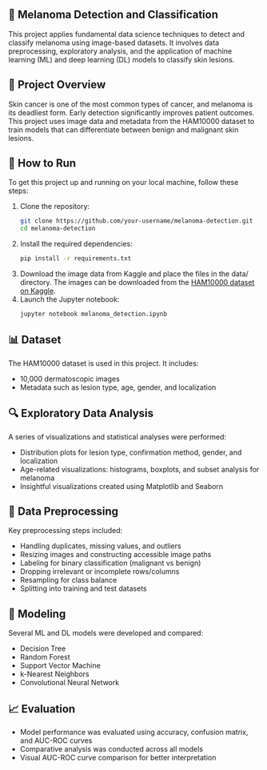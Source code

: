 ## 🧬 Melanoma Detection and Classification
This project applies fundamental data science techniques to detect and classify melanoma using image-based datasets. It involves data preprocessing, exploratory analysis, and the application of machine learning (ML) and deep learning (DL) models to classify skin lesions.

## 📝 Project Overview
Skin cancer is one of the most common types of cancer, and melanoma is its deadliest form. Early detection significantly improves patient outcomes. This project uses image data and metadata from the HAM10000 dataset to train models that can differentiate between benign and malignant skin lesions.

## 🚀 How to Run
To get this project up and running on your local machine, follow these steps:
1. Clone the repository:
   ```bash
   git clone https://github.com/your-username/melanoma-detection.git
   cd melanoma-detection
2. Install the required dependencies:
   ```bash
   pip install -r requirements.txt
3. Download the image data from Kaggle and place the files in the data/ directory. The images can be downloaded from the [HAM10000 dataset on Kaggle](https://www.kaggle.com/datasets/kmader/skin-cancer-mnist-ham10000).
4. Launch the Jupyter notebook:
   ```bash
   jupyter notebook melanoma_detection.ipynb

## 📊 Dataset
The HAM10000 dataset is used in this project. It includes:
- 10,000 dermatoscopic images
- Metadata such as lesion type, age, gender, and localization

## 🔍 Exploratory Data Analysis
A series of visualizations and statistical analyses were performed:
- Distribution plots for lesion type, confirmation method, gender, and localization
- Age-related visualizations: histograms, boxplots, and subset analysis for melanoma
- Insightful visualizations created using Matplotlib and Seaborn

## 🧹 Data Preprocessing
Key preprocessing steps included:
- Handling duplicates, missing values, and outliers
- Resizing images and constructing accessible image paths
- Labeling for binary classification (malignant vs benign)
- Dropping irrelevant or incomplete rows/columns
- Resampling for class balance
- Splitting into training and test datasets

## 🧠 Modeling
Several ML and DL models were developed and compared:
- Decision Tree
- Random Forest
- Support Vector Machine
- k-Nearest Neighbors
- Convolutional Neural Network

## 📈 Evaluation
- Model performance was evaluated using accuracy, confusion matrix, and AUC-ROC curves
- Comparative analysis was conducted across all models
- Visual AUC-ROC curve comparison for better interpretation
